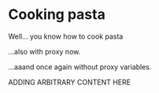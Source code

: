 # Cooking pasta

Well... you know how to cook pasta

...also with proxy now.

...aaand once again without proxy variables.


 ADDING ARBITRARY CONTENT HERE 
